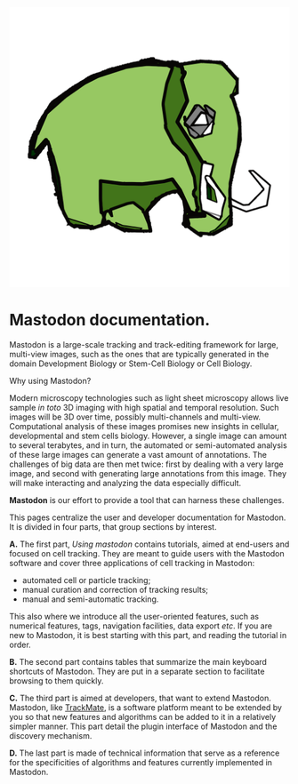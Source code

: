 ![Mastodon-logo_jy-01](imgs/Mastodon-logo_jy-01.png)

# Mastodon documentation.

Mastodon is a large-scale tracking and track-editing framework for large, multi-view images, such as the ones that are typically generated in the domain Development Biology or Stem-Cell Biology or Cell Biology.

Why using Mastodon?

Modern microscopy technologies such as light sheet microscopy allows live sample *in toto* 3D imaging with high spatial and temporal resolution. 
Such images will be 3D over time, possibly multi-channels and multi-view. 
Computational analysis of these images promises new insights in cellular, developmental and stem cells biology. 
However, a single image can amount to several terabytes, and in turn, the automated or semi-automated analysis of these large images can generate a vast amount of annotations. 
The challenges of big data are then met twice: first by dealing with a very large image, and second with generating large annotations from this image. 
They will make interacting and analyzing the data especially difficult.

**Mastodon** is our effort to provide a tool that can harness these challenges. 

This pages centralize the user and developer documentation for Mastodon.
It is divided in four parts, that group sections by interest.

**A.** The first part, _Using mastodon_ contains tutorials, aimed at end-users and focused on cell tracking. 
They are meant to guide users with the Mastodon software and cover three applications of cell tracking in Mastodon:

  -   automated cell or particle tracking;
  -   manual curation and correction of tracking results;
  -   manual and semi-automatic tracking.

This also where we introduce all the user-oriented features, such as numerical features, tags, navigation facilities, data export _etc_.
If you are new to Mastodon, it is best starting with this part, and reading the tutorial in order.



**B.** The second part contains tables that summarize the main keyboard shortcuts of Mastodon.
They are put in a separate section to facilitate browsing to them quickly.



**C.** The third part is aimed at developers, that want to extend Mastodon.
Mastodon, like [TrackMate](https://imagej.net/plugins/trackmate/), is a software platform meant to be extended by you so that new features and algorithms can be added to it in a relatively simpler manner. This part detail the plugin interface of Mastodon and the discovery mechanism.

**D.** The last part is made of technical information that serve as a reference for the specificities of algorithms and features currently implemented in Mastodon.
